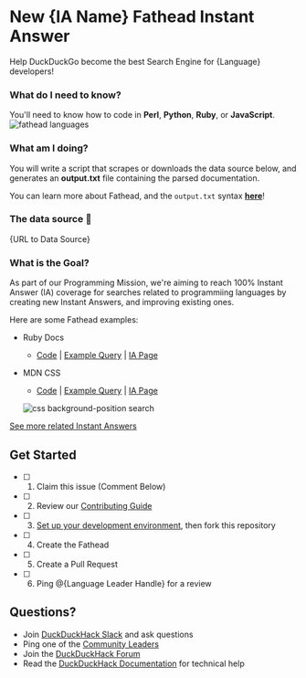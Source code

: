# New {IA Name} Fathead Instant Answer
Help DuckDuckGo become the best Search Engine for {Language} developers!


### What do I need to know?
You'll need to know how to code in **Perl**, **Python**, **Ruby**, or **JavaScript**.
![fathead languages](https://cloud.githubusercontent.com/assets/873785/19787916/57b4c31a-9c73-11e6-9bd9-f85c8893ec93.jpg)


### What am I doing?
You will write a script that scrapes or downloads the data source below, and generates an **output.txt** file containing the parsed documentation.

You can learn more about Fathead, and the `output.txt` syntax [**here**](https://docs.duckduckhack.com/resources/fathead-overview.html)!


### The data source :rocket:
{URL to Data Source}


### What is the Goal?
As part of our Programming Mission, we're aiming to reach 100% Instant Answer (IA) coverage for searches related to programmiing languages by creating new Instant Answers, and improving existing ones.

Here are some Fathead examples:

- Ruby Docs
    - [Code](https://github.com/duckduckgo/zeroclickinfo-fathead/tree/master/lib/fathead/ruby) | [Example Query](https://duckduckgo.com/?q=array+bsearch&ia=about) | [IA Page](https://duck.co/ia/view/ruby)
- MDN CSS
    - [Code](https://github.com/duckduckgo/zeroclickinfo-fathead/tree/master/lib/fathead/mdn_css) | [Example Query](https://duckduckgo.com/?q=css+background-position&ia=about) | [IA Page](https://duck.co/ia/view/mdn_css)

  ![css background-position search](https://cloud.githubusercontent.com/assets/873785/19787980/cdf51566-9c73-11e6-9ef2-ac44dede62c7.png)


[See more related Instant Answers](https://duck.co/ia?repo=fathead)


## Get Started
- [ ] 1) Claim this issue (Comment Below)
- [ ] 2) Review our [Contributing Guide](https://github.com/duckduckgo/zeroclickinfo-fathead/blob/master/CONTRIBUTING.md)
- [ ] 3) [Set up your development environment](https://docs.duckduckhack.com/welcome/setup-dev-environment.html), then fork this repository
- [ ] 4) Create the Fathead
- [ ] 5) Create a Pull Request
- [ ] 6) Ping @{Language Leader Handle} for a review


## Questions?
- Join [DuckDuckHack Slack](https://quackslack.herokuapp.com/) and ask questions
- Ping one of the [Community Leaders](https://duck.co/help/community/community-leaders)
- Join the [DuckDuckHack Forum](https://forum.duckduckhack.com/)
- Read the [DuckDuckHack Documentation](https://docs.duckduckhack.com/) for technical help
